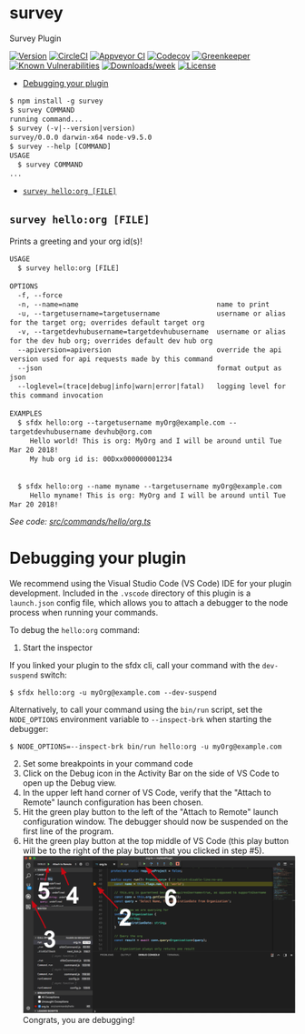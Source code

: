survey
======

Survey Plugin

[![Version](https://img.shields.io/npm/v/survey.svg)](https://npmjs.org/package/survey)
[![CircleCI](https://circleci.com/gh/dcarroll/survey/tree/master.svg?style=shield)](https://circleci.com/gh/dcarroll/survey/tree/master)
[![Appveyor CI](https://ci.appveyor.com/api/projects/status/github/dcarroll/survey?branch=master&svg=true)](https://ci.appveyor.com/project/heroku/survey/branch/master)
[![Codecov](https://codecov.io/gh/dcarroll/survey/branch/master/graph/badge.svg)](https://codecov.io/gh/dcarroll/survey)
[![Greenkeeper](https://badges.greenkeeper.io/dcarroll/survey.svg)](https://greenkeeper.io/)
[![Known Vulnerabilities](https://snyk.io/test/github/dcarroll/survey/badge.svg)](https://snyk.io/test/github/dcarroll/survey)
[![Downloads/week](https://img.shields.io/npm/dw/survey.svg)](https://npmjs.org/package/survey)
[![License](https://img.shields.io/npm/l/survey.svg)](https://github.com/dcarroll/survey/blob/master/package.json)

<!-- toc -->
* [Debugging your plugin](#debugging-your-plugin)
<!-- tocstop -->
<!-- install -->
<!-- usage -->
```sh-session
$ npm install -g survey
$ survey COMMAND
running command...
$ survey (-v|--version|version)
survey/0.0.0 darwin-x64 node-v9.5.0
$ survey --help [COMMAND]
USAGE
  $ survey COMMAND
...
```
<!-- usagestop -->
<!-- commands -->
* [`survey hello:org [FILE]`](#survey-helloorg-file)

## `survey hello:org [FILE]`

Prints a greeting and your org id(s)!

```
USAGE
  $ survey hello:org [FILE]

OPTIONS
  -f, --force
  -n, --name=name                                  name to print
  -u, --targetusername=targetusername              username or alias for the target org; overrides default target org
  -v, --targetdevhubusername=targetdevhubusername  username or alias for the dev hub org; overrides default dev hub org
  --apiversion=apiversion                          override the api version used for api requests made by this command
  --json                                           format output as json
  --loglevel=(trace|debug|info|warn|error|fatal)   logging level for this command invocation

EXAMPLES
  $ sfdx hello:org --targetusername myOrg@example.com --targetdevhubusername devhub@org.com
     Hello world! This is org: MyOrg and I will be around until Tue Mar 20 2018!
     My hub org id is: 00Dxx000000001234
  

  $ sfdx hello:org --name myname --targetusername myOrg@example.com
     Hello myname! This is org: MyOrg and I will be around until Tue Mar 20 2018!
```

_See code: [src/commands/hello/org.ts](https://github.com/dcarroll/survey/blob/v0.0.0/src/commands/hello/org.ts)_
<!-- commandsstop -->
<!-- debugging-your-plugin -->
# Debugging your plugin
We recommend using the Visual Studio Code (VS Code) IDE for your plugin development. Included in the `.vscode` directory of this plugin is a `launch.json` config file, which allows you to attach a debugger to the node process when running your commands.

To debug the `hello:org` command: 
1. Start the inspector
  
If you linked your plugin to the sfdx cli, call your command with the `dev-suspend` switch: 
```sh-session
$ sfdx hello:org -u myOrg@example.com --dev-suspend
```
  
Alternatively, to call your command using the `bin/run` script, set the `NODE_OPTIONS` environment variable to `--inspect-brk` when starting the debugger:
```sh-session
$ NODE_OPTIONS=--inspect-brk bin/run hello:org -u myOrg@example.com
```

2. Set some breakpoints in your command code
3. Click on the Debug icon in the Activity Bar on the side of VS Code to open up the Debug view.
4. In the upper left hand corner of VS Code, verify that the "Attach to Remote" launch configuration has been chosen.
5. Hit the green play button to the left of the "Attach to Remote" launch configuration window. The debugger should now be suspended on the first line of the program. 
6. Hit the green play button at the top middle of VS Code (this play button will be to the right of the play button that you clicked in step #5).
<br><img src=".images/vscodeScreenshot.png" width="480" height="278"><br>
Congrats, you are debugging!

